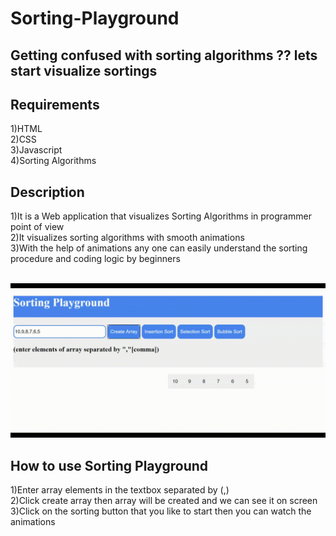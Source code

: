 # Sorting-Playground
## Getting confused with sorting algorithms ?? lets start visualize sortings
## Requirements
1)HTML</br>
2)CSS</br>
3)Javascript</br>
4)Sorting Algorithms</br>
## Description
1)It is a Web application that visualizes Sorting Algorithms in programmer point of view </br>
2)It visualizes sorting algorithms with smooth animations </br>
3)With the help of animations any one can easily understand the sorting procedure and coding logic by  beginners</br></br>


[![Sorting](https://github.com/Vamsi-Rayapati/Sorting-Playground/blob/master/screen-capture%20(1).gif)](https://github.com/Vamsi-Rayapati/Sorting-Playground/blob/master/screen-capture%20(1).gif)

## How to use Sorting Playground
1)Enter array elements in the textbox separated by (,)</br>
2)Click create array then array will be created and we can see it on screen</br>
3)Click on the sorting button that you like to start then you can watch the animations

